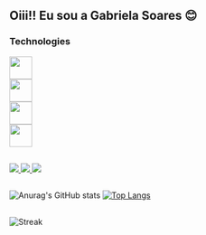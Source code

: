 ## Oiii!! Eu sou a Gabriela Soares 😊

### Technologies

<div align="left">

<img src="https://skillicons.dev/icons?i=js,html,css,bootstrap" height="40" /><br>
<img src="https://skillicons.dev/icons?i=nodejs,mysql" height="40" /><br>
<img src="https://skillicons.dev/icons?i=notion,figma" height="40" /><br>
<img src="https://skillicons.dev/icons?i=windows" height="40" />

</div>
  
  ##
 
<div> 

 <a href="https://discord.gg/22vKBKES" target="_blank">
 <img src="https://img.shields.io/badge/Discord-7289DA?style=for-the-badge&logo=discord&logoColor=white" target="blank">
 </a> 
 
  <a href = "mailto:gabrielasoarespereiraperrut@gmail.com">
  <img src="https://img.shields.io/badge/-Gmail-%23333?style=for-the-badge&logo=gmail&logoColor=white" target="blank">
  </a>
  
  <a href="www.linkedin.com/in/gabriela-soares-pereira-perrut-531300388" target="blank">
  <img src="https://img.shields.io/badge/-LinkedIn-%230077B5?style=for-the-badge&logo=linkedin&logoColor=white" target="_blank">
  </a> 
  
</div>

  ##

![Anurag's GitHub stats](https://github-readme-stats.vercel.app/api?username=GabsPerrut&show_icons=true&theme=merko) 
[![Top Langs](https://github-readme-stats.vercel.app/api/top-langs/?username=GabsPerrut&layout=compact&theme=merko)](https://github.com/GabsPerrut/github-readme-stats)

##

![Streak](https://github-readme-streak-stats.herokuapp.com?user=GabsPerrut&theme=radical&hide_border=true&count_private=true)
